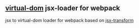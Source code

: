 ## [virtual-dom](https://github.com/Matt-Esch/virtual-dom) jsx-loader for webpack

jsx to virtual-dom loader for webpack based on [jsx-transform](https://github.com/alexmingoia/jsx-transform)



